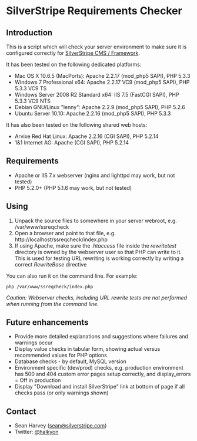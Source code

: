 # SilverStripe Requirements Checker

## Introduction

This is a script which will check your server environment to make sure it is configured correctly
for [SilverStripe CMS / Framework](http://silverstripe.org).

It has been tested on the following dedicated platforms:

 * Mac OS X 10.6.5 (MacPorts): Apache 2.2.17 (mod_php5 SAPI), PHP 5.3.3
 * Windows 7 Professional x64: Apache 2.2.17 VC9 (mod_php5 SAPI), PHP 5.3.3 VC9 TS
 * Windows Server 2008 R2 Standard x64: IIS 7.5 (FastCGI SAPI), PHP 5.3.3 VC9 NTS
 * Debian GNU/Linux "lenny": Apache 2.2.9 (mod_php5 SAPI), PHP 5.2.6
 * Ubuntu Server 10.10: Apache 2.2.16 (mod_php5 SAPI), PHP 5.3.3

It has also been tested on the following shared web hosts:

 * Arvixe Red Hat Linux: Apache 2.2.16 (CGI SAPI), PHP 5.2.14
 * 1&1 Internet AG: Apache (CGI SAPI), PHP 5.2.14

## Requirements

 * Apache or IIS 7.x webserver (nginx and lighttpd may work, but not tested)
 * PHP 5.2.0+ (PHP 5.1.6 may work, but not tested)

## Using

 1. Unpack the source files to somewhere in your server webroot, e.g. /var/www/ssreqcheck
 2. Open a browser and point to that file, e.g. http://localhost/ssreqcheck/index.php
 3. If using Apache, make sure the *.htaccess* file inside the *rewritetest* directory is owned by the webserver user so that PHP can write to it. This is used for testing URL rewriting is working correctly by writing a correct *RewriteBase* directive

You can also run it on the command line. For example:

	php /var/www/ssreqcheck/index.php

*Caution: Webserver checks, including URL rewrite tests are not performed when running from the command line.*

## Future enhancements

 * Provide more detailed explanations and suggestions where failures and warnings occur
 * Display value checks in tabular form, showing actual versus recommended values for PHP options
 * Database checks - by default, MySQL version
 * Environment specific (dev/prod) checks, e.g. production environment has 500 and 404 custom error pages setup correctly, and display_errors = Off in production
 * Display "Download and install SilverStripe" link at bottom of page if all checks pass (or only warnings shown)

## Contact

 * Sean Harvey (sean@silverstripe.com)
 * Twitter: [@halkyon](http://twitter.com/halkyon)